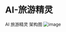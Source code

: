 # AI-旅游精灵
AI 旅游精灵
架构图
![image](https://github.com/user-attachments/assets/de088456-3a92-4315-9f1f-193e16bacd31)

